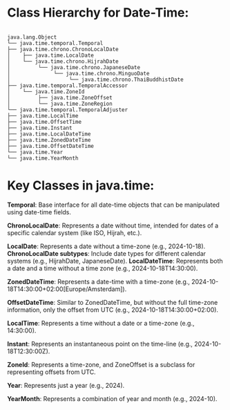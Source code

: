 # Class Hierarchy for Date-Time:

```text

java.lang.Object
└── java.time.temporal.Temporal
├── java.time.chrono.ChronoLocalDate
│    ├── java.time.LocalDate
│    └── java.time.chrono.HijrahDate
│         └── java.time.chrono.JapaneseDate
│              └── java.time.chrono.MinguoDate
│                   └── java.time.chrono.ThaiBuddhistDate
├── java.time.temporal.TemporalAccessor
│    └── java.time.ZoneId
│         ├── java.time.ZoneOffset
│         └── java.time.ZoneRegion
└── java.time.temporal.TemporalAdjuster
├── java.time.LocalTime
├── java.time.OffsetTime
├── java.time.Instant
├── java.time.LocalDateTime
├── java.time.ZonedDateTime
├── java.time.OffsetDateTime
└── java.time.Year
└── java.time.YearMonth
```

# Key Classes in java.time:


**Temporal**: Base interface for all date-time objects that can be manipulated using date-time fields.

**ChronoLocalDate**: Represents a date without time, intended for dates of a specific calendar system (like ISO, Hijrah, etc.).

**LocalDate**: Represents a date without a time-zone (e.g., 2024-10-18).
**ChronoLocalDate subtypes**: Include date types for different calendar systems (e.g., HijrahDate, JapaneseDate).
**LocalDateTime**: Represents both a date and a time without a time zone (e.g., 2024-10-18T14:30:00).

**ZonedDateTime**: Represents a date-time with a time-zone (e.g., 2024-10-18T14:30:00+02:00[Europe/Amsterdam]).

**OffsetDateTime**: Similar to ZonedDateTime, but without the full time-zone information, only the offset from UTC (e.g., 2024-10-18T14:30:00+02:00).

**LocalTime**: Represents a time without a date or a time-zone (e.g., 14:30:00).

**Instant**: Represents an instantaneous point on the time-line (e.g., 2024-10-18T12:30:00Z).

**ZoneId**: Represents a time-zone, and ZoneOffset is a subclass for representing offsets from UTC.

**Year**: Represents just a year (e.g., 2024).

**YearMonth**: Represents a combination of year and month (e.g., 2024-10).